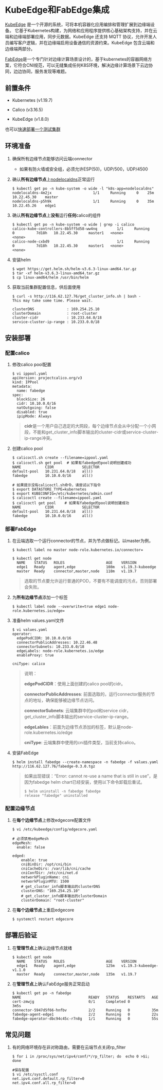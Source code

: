 # KubeEdge和FabEdge集成

[KubeEdge](https://github.com/kubeedge/kubeedge/blob/master/README_zh.md) 是一个开源的系统，可将本机容器化应用编排和管理扩展到边缘端设备。 它基于Kubernetes构建，为网络和应用程序提供核心基础架构支持，并在云端和边缘端部署应用，同步元数据。KubeEdge 还支持 MQTT 协议，允许开发人员编写客户逻辑，并在边缘端启用设备通信的资源约束。KubeEdge 包含云端和边缘端两部分。

[FabEdge](https://github.com/FabEdge/fabedge)是一个专门针对边缘计算场景设计的，基于kubernetes的容器网络方案，它符合CNI规范，可以无缝集成任何K8S环境，解决边缘计算场景下云边协同，边边协同，服务发现等难题。

## 前置条件

- Kubernetes (v1.19.7)

- Calico (v3.16.5)

- KubeEdge (v1.8.0)

也可以[快速部署一个测试集群](https://github.com/FabEdge/fabedge/blob/main/docs/install_k8s.md)

## 环境准备

1. 确保所有边缘节点能够访问云端connector

    - 如果有防火墙或安全组，必须允许ESP(50)，UDP/500，UDP/4500
    
2. 确认**所有边缘节点**上[nodelocaldns](https://kubernetes.io/docs/tasks/administer-cluster/nodelocaldns/)正常运行

    ```shell
    $ kubectl get po -n kube-system -o wide -l "k8s-app=nodelocaldns"
    nodelocaldns-4m2jx                   1/1     Running     0    25m    10.22.45.30    master           
    nodelocaldns-p5h9k                   1/1     Running     0    35m    10.22.45.26    edge1      
    ```

3. 确认**所有边缘节点**上**没有**运行**任何**calico的组件
    ```shell
    $ kubectl get po -n kube-system -o wide | grep -i calico
    calico-kube-controllers-8b5ff5d58-ww4nq         1/1     Running     0          7d18h   10.22.45.30     master1   <none>           <none>
    calico-node-cxbd9                               1/1     Running     0          7d18h   10.22.45.30     master1   <none>           <none>
    ```
    
4. 安装helm

    ```shell
    $ wget https://get.helm.sh/helm-v3.6.3-linux-amd64.tar.gz
    $ tar -xf helm-v3.6.3-linux-amd64.tar.gz
    $ cp linux-amd64/helm /usr/bin/helm 
    ```
    
5. 获取当前集群配置信息，供后面使用

    ```shell
    $ curl -s http://116.62.127.76/get_cluster_info.sh | bash -
    This may take some time. Please wait.
    
    clusterDNS               : 169.254.25.10
    clusterDomain            : root-cluster
    cluster-cidr             : 10.233.64.0/18
    service-cluster-ip-range : 10.233.0.0/18
    ```

## 安装部署

### 配置calico

1. 修改calico pool配置

    ```shell
    $ vi ippool.yaml
    apiVersion: projectcalico.org/v3
    kind: IPPool
    metadata:
      name: fabedge
    spec:
      blockSize: 26
      cidr: 10.10.0.0/16
      natOutgoing: false
      disabled: true
      ipipMode: Always
    ```

    > **cidr**是一个用户自己选定的大网段，每个边缘节点会从中分配一个小网段，不能和get_cluster_info脚本输出的cluster-cidr或service-cluster-ip-range冲突。

2. 创建calico pool

    ```shell
    $ calicoctl.sh create --filename=ippool.yaml
    $ calicoctl.sh get pool  # 如果有fabedge的pool说明创建成功
    NAME           CIDR             SELECTOR   
    default-pool   10.231.64.0/18   all()      
    fabedge        10.10.0.0/16     all()
    
    # 如果提示没有calicoctl.sh命令，请尝试以下指令
    $ export DATASTORE_TYPE=kubernetes
    $ export KUBECONFIG=/etc/kubernetes/admin.conf
    $ calicoctl create --filename=ippool.yaml
    $ calicoctl get pool    # 如果有fabedge的pool说明创建成功
    NAME           CIDR             SELECTOR   
    default-pool   10.231.64.0/18   all()      
    fabedge        10.10.0.0/16     all()
    ```

### 部署FabEdge

1. 在云端选取一个运行connector的节点，并为节点做标记。以master为例，

   ```shell
   $ kubectl label no master node-role.kubernetes.io/connector=
   
   $ kubectl get node
     NAME    STATUS   ROLES                   AGE    VERSION
     edge1   Ready    agent,edge              108m   v1.19.3-kubeedge    
     master  Ready    connector,master,node   118m   v1.19.7     
   ```
   >选取的节点要允许运行普通的POD，不要有不能调度的污点，否则部署会失败。
2. 为**所有边缘节点**添加一个标签

    ```shell
    $ kubectl label node --overwrite=true edge1 node-role.kubernetes.io/edge=
    ```
    
3. 准备helm values.yaml文件

    ```shell
    $ vi values.yaml
    operator:
      edgePodCIDR: 10.10.0.0/16   
      connectorPublicAddresses: 10.22.46.48 
      connectorSubnets: 10.233.0.0/18
      edgeLabels: node-role.kubernetes.io/edge
      enableProxy: true
      
    cniType: calico 
    ```

    > 说明：
    >
    > **edgePodCIDR**：使用上面创建的calico pool的cidr。
    >
    > **connectorPublicAddresses**: 前面选取的，运行connector服务的节点的地址，确保能够被边缘节点访问。
    >
    > **connectorSubnets**: 云端集群中的pod和service cidr，get_cluster_info脚本输出的service-cluster-ip-range。
    >
    > **edgeLables**：前面为边缘节点添加的标签，默认是node-role.kubernetes.io/edge
    >
    > **cniType**: 云端集群中使用的cni插件类型，当前支持calico。

4. 安装FabEdge

    ```shell
    $ helm install fabedge --create-namespace -n fabedge -f values.yaml http://116.62.127.76/fabedge-0.3.0.tgz
    ```
   > 如果出现错误：“Error: cannot re-use a name that is still in use”，是因为fabedge helm chart已经安装，使用以下命令卸载后重试。
   >```shell
   >$ helm uninstall -n fabedge fabedge
   >release "fabedge" uninstalled
   >```
   
### 配置边缘节点

1. 在**每个边缘节点**上修改edgecore配置文件

    ```shell
    $ vi /etc/kubeedge/config/edgecore.yaml
    
    # 必须禁用edgeMesh
    edgeMesh:
      enable: false
    
    edged:
        enable: true
        cniBinDir: /opt/cni/bin
        cniCacheDirs: /var/lib/cni/cache
        cniConfDir: /etc/cni/net.d
        networkPluginName: cni
        networkPluginMTU: 1500
        # get_cluster_info脚本输出的clusterDNS
        clusterDNS: "169.254.25.10"
        # get_cluster_info脚本输出的clusterDomain
        clusterDomain: "root-cluster"
    ```

2. 在**每个边缘节点**上重启edgecore

    ```shell
    $ systemctl restart edgecore
    ```

## 部署后验证

1. 在**管理节点**上确认边缘节点就绪

    ```shell
    $ kubectl get node
      NAME    STATUS   ROLES                   AGE    VERSION
      edge1   Ready    agent,edge              125m   v1.19.3-kubeedge-v1.1.0
      master  Ready    connector,master,node   135m   v1.19.7
    ```

2. 在**管理节点**上确认FabEdge服务正常启动

    ```shell
    $ kubectl get po -n fabedge
    NAME                               READY   STATUS    RESTARTS   AGE
    cert-zmwjg                         0/1     Completed 0          3m5s
    connector-5947d5f66-hnfbv          2/2     Running   0          35m
    fabedge-agent-edge1                2/2     Running   0          22s
    fabedge-operator-dbc94c45c-r7n8g   1/1     Running   0          55s
    ```

## 常见问题

1. 有的网络环境存在非对称路由，需要在云端节点关闭rp_filter

    ```shell
    $ for i in /proc/sys/net/ipv4/conf/*/rp_filter; do  echo 0 >$i; done
    
    #保存配置
    $ vi /etc/sysctl.conf
    net.ipv4.conf.default.rp_filter=0
    net.ipv4.conf.all.rp_filter=0
    ```
    


